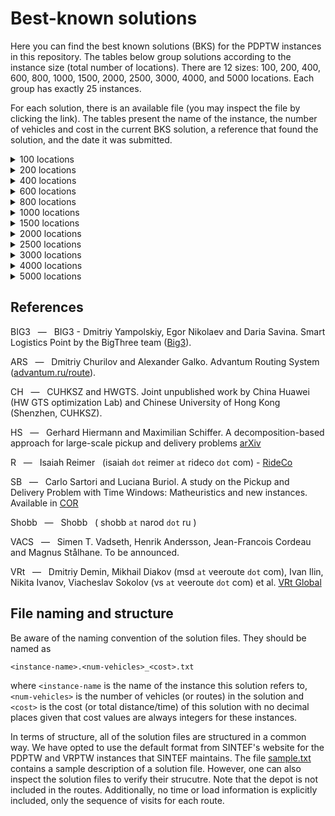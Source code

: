 # Best-known solutions

Here you can find the best known solutions (BKS) for the PDPTW instances in this repository. The tables below group solutions  according to the instance size (total number of locations). There are 12 sizes: 100, 200, 400, 600, 800, 1000, 1500, 2000, 2500, 3000, 4000, and 5000 locations. Each group has exactly 25 instances.

For each solution, there is an available file (you may inspect the file by clicking the link). The tables present the name of the instance, the number of vehicles and cost in the current BKS solution, a reference that found the solution, and the date it was submitted.

<details><summary>100 locations</summary>
<p>

Instance | Vehicles | Cost | Reference | Date
:------: | -------: | ---: | :-------: | ---:
[bar-n100-1](https://github.com/cssartori/pdptw-instances/blob/master/solutions/files/bar-n100-1.6_732.txt) | 6 | 732 | R | 06-apr-23
[bar-n100-2](https://github.com/cssartori/pdptw-instances/blob/master/solutions/files/bar-n100-2.5_554.txt) | 5 | 554 | SB | 11-feb-19
[bar-n100-3](https://github.com/cssartori/pdptw-instances/blob/master/solutions/files/bar-n100-3.6_746.txt) | 6 | 746 | SB | 11-feb-19
[bar-n100-4](https://github.com/cssartori/pdptw-instances/blob/master/solutions/files/bar-n100-4.12_1150.txt) | 12 | 1150 | R | 06-apr-23
[bar-n100-5](https://github.com/cssartori/pdptw-instances/blob/master/solutions/files/bar-n100-5.6_838.txt) | 6 | 838 | SB | 11-feb-19
[bar-n100-6](https://github.com/cssartori/pdptw-instances/blob/master/solutions/files/bar-n100-6.3_788.txt) | 3 | 788 | SB | 11-feb-19
[ber-n100-1](https://github.com/cssartori/pdptw-instances/blob/master/solutions/files/ber-n100-1.13_1854.txt) | 13 | 1854 | R | 06-apr-23
[ber-n100-2](https://github.com/cssartori/pdptw-instances/blob/master/solutions/files/ber-n100-2.6_1484.txt) | 6 | 1484 | R | 06-apr-23
[ber-n100-3](https://github.com/cssartori/pdptw-instances/blob/master/solutions/files/ber-n100-3.3_713.txt) | 3 | 713 | SB | 11-feb-19
[ber-n100-4](https://github.com/cssartori/pdptw-instances/blob/master/solutions/files/ber-n100-4.3_494.txt) | 3 | 494 | SB | 11-feb-19
[ber-n100-5](https://github.com/cssartori/pdptw-instances/blob/master/solutions/files/ber-n100-5.5_944.txt) | 5 | 944 | SB | 11-feb-19
[ber-n100-6](https://github.com/cssartori/pdptw-instances/blob/master/solutions/files/ber-n100-6.14_2116.txt) | 14 | 2116 | R | 06-apr-23
[ber-n100-7](https://github.com/cssartori/pdptw-instances/blob/master/solutions/files/ber-n100-7.7_1935.txt) | 7 | 1935 | SB | 11-feb-19
[nyc-n100-1](https://github.com/cssartori/pdptw-instances/blob/master/solutions/files/nyc-n100-1.6_634.txt) | 6 | 634 | SB | 11-feb-19
[nyc-n100-2](https://github.com/cssartori/pdptw-instances/blob/master/solutions/files/nyc-n100-2.4_563.txt) | 4 | 563 | R | 06-apr-23
[nyc-n100-3](https://github.com/cssartori/pdptw-instances/blob/master/solutions/files/nyc-n100-3.3_492.txt) | 3 | 492 | SB | 11-feb-19
[nyc-n100-4](https://github.com/cssartori/pdptw-instances/blob/master/solutions/files/nyc-n100-4.2_535.txt) | 2 | 535 | SB | 11-feb-19
[nyc-n100-5](https://github.com/cssartori/pdptw-instances/blob/master/solutions/files/nyc-n100-5.2_669.txt) | 2 | 669 | R | 06-apr-23
[poa-n100-1](https://github.com/cssartori/pdptw-instances/blob/master/solutions/files/poa-n100-1.12_1582.txt) | 12 | 1582 | R | 06-apr-23
[poa-n100-2](https://github.com/cssartori/pdptw-instances/blob/master/solutions/files/poa-n100-2.15_1539.txt) | 15 | 1539 | SB | 11-feb-19
[poa-n100-3](https://github.com/cssartori/pdptw-instances/blob/master/solutions/files/poa-n100-3.10_1291.txt) | 10 | 1291 | R | 06-apr-23
[poa-n100-4](https://github.com/cssartori/pdptw-instances/blob/master/solutions/files/poa-n100-4.7_1653.txt) | 7 | 1653 | R | 24-mar-23
[poa-n100-5](https://github.com/cssartori/pdptw-instances/blob/master/solutions/files/poa-n100-5.6_624.txt) | 6 | 624 | SB | 11-feb-19
[poa-n100-6](https://github.com/cssartori/pdptw-instances/blob/master/solutions/files/poa-n100-6.3_562.txt) | 3 | 562 | SB | 11-feb-19
[poa-n100-7](https://github.com/cssartori/pdptw-instances/blob/master/solutions/files/poa-n100-7.5_772.txt) | 5 | 772 | R | 06-mar-23

</p>
</details>

<details><summary>200 locations</summary>
<p>

Instance | Vehicles | Cost | Reference | Date
:------: | -------: | ---: | :-------: | ---:
[bar-n200-1](https://github.com/cssartori/pdptw-instances/blob/master/solutions/files/bar-n200-1.22_1828.txt) | 22 | 1828 | VRt | 25-apr-23
[bar-n200-2](https://github.com/cssartori/pdptw-instances/blob/master/solutions/files/bar-n200-2.23_2072.txt) | 23 | 2072 | SB | 11-feb-19
[bar-n200-3](https://github.com/cssartori/pdptw-instances/blob/master/solutions/files/bar-n200-3.8_1569.txt) | 8 | 1569 | CH | 07-dec-24
[bar-n200-4](https://github.com/cssartori/pdptw-instances/blob/master/solutions/files/bar-n200-4.13_832.txt) | 13 | 832 | CH | 07-dec-24
[bar-n200-5](https://github.com/cssartori/pdptw-instances/blob/master/solutions/files/bar-n200-5.5_842.txt) | 5 | 842 | CH | 07-dec-24
[bar-n200-6](https://github.com/cssartori/pdptw-instances/blob/master/solutions/files/bar-n200-6.9_842.txt) | 9 | 842 | CH | 07-dec-24
[bar-n200-7](https://github.com/cssartori/pdptw-instances/blob/master/solutions/files/bar-n200-7.11_1863.txt) | 11 | 1863 | CH | 07-dec-24
[ber-n200-1](https://github.com/cssartori/pdptw-instances/blob/master/solutions/files/ber-n200-1.27_3197.txt) | 27 | 3197 | CH | 07-dec-24
[ber-n200-2](https://github.com/cssartori/pdptw-instances/blob/master/solutions/files/ber-n200-2.12_3228.txt) | 12 | 3228 | CH | 07-dec-24
[ber-n200-3](https://github.com/cssartori/pdptw-instances/blob/master/solutions/files/ber-n200-3.9_899.txt) | 9 | 899 | SB | 11-feb-19
[ber-n200-4](https://github.com/cssartori/pdptw-instances/blob/master/solutions/files/ber-n200-4.5_1081.txt) | 5 | 1081 | R | 06-apr-23
[ber-n200-5](https://github.com/cssartori/pdptw-instances/blob/master/solutions/files/ber-n200-5.27_3944.txt) | 27 | 3944 | SB | 11-feb-19
[ber-n200-6](https://github.com/cssartori/pdptw-instances/blob/master/solutions/files/ber-n200-6.9_3016.txt) | 9 | 3016 | SB | 11-feb-19
[nyc-n200-1](https://github.com/cssartori/pdptw-instances/blob/master/solutions/files/nyc-n200-1.7_935.txt) | 7 | 935 | R | 06-apr-23
[nyc-n200-2](https://github.com/cssartori/pdptw-instances/blob/master/solutions/files/nyc-n200-2.8_1101.txt) | 8 | 1101 | ARS | 05-apr-25
[nyc-n200-3](https://github.com/cssartori/pdptw-instances/blob/master/solutions/files/nyc-n200-3.7_1017.txt) | 7 | 1017 | VRt | 25-apr-23
[nyc-n200-4](https://github.com/cssartori/pdptw-instances/blob/master/solutions/files/nyc-n200-4.4_1026.txt) | 4 | 1026 | ARS | 05-apr-25
[nyc-n200-5](https://github.com/cssartori/pdptw-instances/blob/master/solutions/files/nyc-n200-5.5_1183.txt) | 5 | 1183 | ARS | 05-apr-25
[poa-n200-1](https://github.com/cssartori/pdptw-instances/blob/master/solutions/files/poa-n200-1.25_2433.txt) | 25 | 2433 | SB | 11-feb-19
[poa-n200-2](https://github.com/cssartori/pdptw-instances/blob/master/solutions/files/poa-n200-2.12_2427.txt) | 12 | 2427 | ARS | 05-apr-25
[poa-n200-3](https://github.com/cssartori/pdptw-instances/blob/master/solutions/files/poa-n200-3.22_1850.txt) | 22 | 1850 | SB | 11-feb-19
[poa-n200-4](https://github.com/cssartori/pdptw-instances/blob/master/solutions/files/poa-n200-4.10_1163.txt) | 10 | 1163 | SB | 11-feb-19
[poa-n200-5](https://github.com/cssartori/pdptw-instances/blob/master/solutions/files/poa-n200-5.15_2321.txt) | 15 | 2321 | SB | 11-feb-19
[poa-n200-6](https://github.com/cssartori/pdptw-instances/blob/master/solutions/files/poa-n200-6.27_3133.txt) | 27 | 3133 | ARS | 05-apr-25
[poa-n200-7](https://github.com/cssartori/pdptw-instances/blob/master/solutions/files/poa-n200-7.10_2550.txt) | 10 | 2550 | HS | 30-apr-24

</p>
</details>

<details><summary>400 locations</summary>
<p>

Instance | Vehicles | Cost | Reference | Date
:------: | -------: | ---: | :-------: | ---:
[bar-n400-1](https://github.com/cssartori/pdptw-instances/blob/master/solutions/files/bar-n400-1.32_3060.txt) | 32 | 3060 | ARS | 05-apr-25
[bar-n400-2](https://github.com/cssartori/pdptw-instances/blob/master/solutions/files/bar-n400-2.30_2722.txt) | 30 | 2722 | ARS | 05-apr-25
[bar-n400-3](https://github.com/cssartori/pdptw-instances/blob/master/solutions/files/bar-n400-3.11_2499.txt) | 11 | 2499 | CH | 07-dec-24
[bar-n400-4](https://github.com/cssartori/pdptw-instances/blob/master/solutions/files/bar-n400-4.17_1768.txt) | 17 | 1768 | CH | 07-dec-24
[bar-n400-5](https://github.com/cssartori/pdptw-instances/blob/master/solutions/files/bar-n400-5.41_3349.txt) | 41 | 3349 | CH | 07-dec-24
[bar-n400-6](https://github.com/cssartori/pdptw-instances/blob/master/solutions/files/bar-n400-6.21_2886.txt) | 21 | 2886 | CH | 07-dec-24
[bar-n400-7](https://github.com/cssartori/pdptw-instances/blob/master/solutions/files/bar-n400-7.11_2987.txt) | 11 | 2987 | CH | 07-dec-24
[ber-n400-1](https://github.com/cssartori/pdptw-instances/blob/master/solutions/files/ber-n400-1.34_5567.txt) | 34 | 5567 | ARS | 05-apr-25
[ber-n400-2](https://github.com/cssartori/pdptw-instances/blob/master/solutions/files/ber-n400-2.33_5494.txt) | 33 | 5494 | CH | 07-dec-24
[ber-n400-3](https://github.com/cssartori/pdptw-instances/blob/master/solutions/files/ber-n400-3.42_3491.txt) | 42 | 3491 | CH | 07-dec-24
[ber-n400-4](https://github.com/cssartori/pdptw-instances/blob/master/solutions/files/ber-n400-4.19_2187.txt) | 19 | 2187 | ARS | 05-apr-25
[ber-n400-5](https://github.com/cssartori/pdptw-instances/blob/master/solutions/files/ber-n400-5.26_5874.txt) | 26 | 5874 | ARS | 05-apr-25
[ber-n400-6](https://github.com/cssartori/pdptw-instances/blob/master/solutions/files/ber-n400-6.19_6274.txt) | 19 | 6274 | ARS | 05-apr-25
[ber-n400-7](https://github.com/cssartori/pdptw-instances/blob/master/solutions/files/ber-n400-7.20_6501.txt) | 20 | 6501 | VRt | 03-jul-23
[nyc-n400-1](https://github.com/cssartori/pdptw-instances/blob/master/solutions/files/nyc-n400-1.13_1895.txt) | 13 | 1895 | ARS | 05-apr-25
[nyc-n400-2](https://github.com/cssartori/pdptw-instances/blob/master/solutions/files/nyc-n400-2.14_1958.txt) | 14 | 1958 | ARS | 05-apr-25
[nyc-n400-3](https://github.com/cssartori/pdptw-instances/blob/master/solutions/files/nyc-n400-3.7_1821.txt) | 7 | 1821 | ARS | 05-apr-25
[nyc-n400-4](https://github.com/cssartori/pdptw-instances/blob/master/solutions/files/nyc-n400-4.7_1952.txt) | 7 | 1952 | ARS | 05-apr-25
[nyc-n400-5](https://github.com/cssartori/pdptw-instances/blob/master/solutions/files/nyc-n400-5.7_1883.txt) | 7 | 1883 | CH | 07-dec-24
[poa-n400-1](https://github.com/cssartori/pdptw-instances/blob/master/solutions/files/poa-n400-1.24_4543.txt) | 24 | 4543 | ARS | 05-apr-25
[poa-n400-2](https://github.com/cssartori/pdptw-instances/blob/master/solutions/files/poa-n400-2.41_3073.txt) | 41 | 3073 | CH | 07-dec-24
[poa-n400-3](https://github.com/cssartori/pdptw-instances/blob/master/solutions/files/poa-n400-3.40_2843.txt) | 40 | 2843 | ARS | 05-apr-25
[poa-n400-4](https://github.com/cssartori/pdptw-instances/blob/master/solutions/files/poa-n400-4.19_2135.txt) | 19 | 2135 | ARS | 05-apr-25
[poa-n400-5](https://github.com/cssartori/pdptw-instances/blob/master/solutions/files/poa-n400-5.14_2277.txt) | 14 | 2277 | ARS | 05-apr-25
[poa-n400-6](https://github.com/cssartori/pdptw-instances/blob/master/solutions/files/poa-n400-6.41_5528.txt) | 41 | 5528 | ARS | 05-apr-25

</p>
</details>

<details><summary>600 locations</summary>
<p>

Instance | Vehicles | Cost | Reference | Date
:------: | -------: | ---: | :-------: | ---:
[bar-n600-1](https://github.com/cssartori/pdptw-instances/blob/master/solutions/files/bar-n600-1.43_3679.txt) | 43 | 3679 | ARS | 05-apr-25
[bar-n600-2](https://github.com/cssartori/pdptw-instances/blob/master/solutions/files/bar-n600-2.22_3940.txt) | 22 | 3940 | ARS | 05-apr-25
[bar-n600-3](https://github.com/cssartori/pdptw-instances/blob/master/solutions/files/bar-n600-3.22_3850.txt) | 22 | 3850 | ARS | 05-apr-25
[bar-n600-4](https://github.com/cssartori/pdptw-instances/blob/master/solutions/files/bar-n600-4.53_2776.txt) | 53 | 2776 | CH | 07-dec-24
[bar-n600-5](https://github.com/cssartori/pdptw-instances/blob/master/solutions/files/bar-n600-5.13_2568.txt) | 13 | 2568 | CH | 07-dec-24
[bar-n600-6](https://github.com/cssartori/pdptw-instances/blob/master/solutions/files/bar-n600-6.32_4874.txt) | 32 | 4874 | CH | 07-dec-24
[bar-n600-7](https://github.com/cssartori/pdptw-instances/blob/master/solutions/files/bar-n600-7.31_4825.txt) | 31 | 4825 | ARS | 05-apr-25
[ber-n600-1](https://github.com/cssartori/pdptw-instances/blob/master/solutions/files/ber-n600-1.47_7486.txt) | 47 | 7486 | CH | 07-dec-24
[ber-n600-2](https://github.com/cssartori/pdptw-instances/blob/master/solutions/files/ber-n600-2.31_3813.txt) | 31 | 3813 | ARS | 05-apr-25
[ber-n600-3](https://github.com/cssartori/pdptw-instances/blob/master/solutions/files/ber-n600-3.29_3893.txt) | 29 | 3893 | CH | 07-dec-24
[ber-n600-4](https://github.com/cssartori/pdptw-instances/blob/master/solutions/files/ber-n600-4.75_11114.txt) | 75 | 11114 | ARS | 05-apr-25
[ber-n600-5](https://github.com/cssartori/pdptw-instances/blob/master/solutions/files/ber-n600-5.32_8499.txt) | 32 | 8499 | ARS | 05-apr-25
[ber-n600-6](https://github.com/cssartori/pdptw-instances/blob/master/solutions/files/ber-n600-6.36_10486.txt) | 36 | 10486 | ARS | 05-apr-25
[nyc-n600-1](https://github.com/cssartori/pdptw-instances/blob/master/solutions/files/nyc-n600-1.20_2940.txt) | 20 | 2940 | CH | 07-dec-24
[nyc-n600-2](https://github.com/cssartori/pdptw-instances/blob/master/solutions/files/nyc-n600-2.19_2691.txt) | 19 | 2691 | ARS | 05-apr-25
[nyc-n600-3](https://github.com/cssartori/pdptw-instances/blob/master/solutions/files/nyc-n600-3.18_2846.txt) | 18 | 2846 | ARS | 05-apr-25
[nyc-n600-4](https://github.com/cssartori/pdptw-instances/blob/master/solutions/files/nyc-n600-4.9_2404.txt) | 9 | 2404 | CH | 07-dec-24
[nyc-n600-5](https://github.com/cssartori/pdptw-instances/blob/master/solutions/files/nyc-n600-5.10_2852.txt) | 10 | 2852 | CH | 07-dec-24
[poa-n600-1](https://github.com/cssartori/pdptw-instances/blob/master/solutions/files/poa-n600-1.54_6208.txt) | 54 | 6208 | CH | 07-dec-24
[poa-n600-2](https://github.com/cssartori/pdptw-instances/blob/master/solutions/files/poa-n600-2.25_5344.txt) | 25 | 5344 | ARS | 05-apr-25
[poa-n600-3](https://github.com/cssartori/pdptw-instances/blob/master/solutions/files/poa-n600-3.23_2171.txt) | 23 | 2171 | CH | 07-dec-24
[poa-n600-4](https://github.com/cssartori/pdptw-instances/blob/master/solutions/files/poa-n600-4.27_3127.txt) | 27 | 3127 | ARS | 05-apr-25
[poa-n600-5](https://github.com/cssartori/pdptw-instances/blob/master/solutions/files/poa-n600-5.19_2546.txt) | 19 | 2546 | ARS | 05-apr-25
[poa-n600-6](https://github.com/cssartori/pdptw-instances/blob/master/solutions/files/poa-n600-6.76_7871.txt) | 76 | 7871 | ARS | 05-apr-25
[poa-n600-7](https://github.com/cssartori/pdptw-instances/blob/master/solutions/files/poa-n600-7.60_7622.txt) | 60 | 7622 | ARS | 05-apr-25

</p>
</details>

<details><summary>800 locations</summary>
<p>

Instance | Vehicles | Cost | Reference | Date
:------: | -------: | ---: | :-------: | ---:
[bar-n800-1](https://github.com/cssartori/pdptw-instances/blob/master/solutions/files/bar-n800-1.78_5597.txt) | 78 | 5597 | CH | 07-dec-24
[bar-n800-2](https://github.com/cssartori/pdptw-instances/blob/master/solutions/files/bar-n800-2.29_5039.txt) | 29 | 5039 | CH | 07-dec-24
[bar-n800-3](https://github.com/cssartori/pdptw-instances/blob/master/solutions/files/bar-n800-3.22_5872.txt) | 22 | 5872 | CH | 07-dec-24
[bar-n800-4](https://github.com/cssartori/pdptw-instances/blob/master/solutions/files/bar-n800-4.24_2736.txt) | 24 | 2736 | CH | 07-dec-24
[bar-n800-5](https://github.com/cssartori/pdptw-instances/blob/master/solutions/files/bar-n800-5.80_6118.txt) | 80 | 6118 | VACS | 11-jul-23
[bar-n800-6](https://github.com/cssartori/pdptw-instances/blob/master/solutions/files/bar-n800-6.81_6470.txt) | 81 | 6470 | VRt | 03-jul-23
[bar-n800-7](https://github.com/cssartori/pdptw-instances/blob/master/solutions/files/bar-n800-7.30_5554.txt) | 30 | 5554 | VACS | 11-jul-23
[ber-n800-1](https://github.com/cssartori/pdptw-instances/blob/master/solutions/files/ber-n800-1.59_5360.txt) | 59 | 5360 | SB | 11-feb-19
[ber-n800-2](https://github.com/cssartori/pdptw-instances/blob/master/solutions/files/ber-n800-2.62_6283.txt) | 62 | 6283 | CH | 07-dec-24
[ber-n800-3](https://github.com/cssartori/pdptw-instances/blob/master/solutions/files/ber-n800-3.17_3639.txt) | 17 | 3639 | CH | 07-dec-24
[ber-n800-4](https://github.com/cssartori/pdptw-instances/blob/master/solutions/files/ber-n800-4.105_16205.txt) | 105 | 16205 | HS | 30-apr-24
[ber-n800-5](https://github.com/cssartori/pdptw-instances/blob/master/solutions/files/ber-n800-5.33_11037.txt) | 33 | 11037 | VACS | 11-jul-23
[ber-n800-6](https://github.com/cssartori/pdptw-instances/blob/master/solutions/files/ber-n800-6.47_13794.txt) | 47 | 13794 | VACS | 11-jul-23
[nyc-n800-1](https://github.com/cssartori/pdptw-instances/blob/master/solutions/files/nyc-n800-1.22_3106.txt) | 22 | 3106 | VACS | 11-jul-23
[nyc-n800-2](https://github.com/cssartori/pdptw-instances/blob/master/solutions/files/nyc-n800-2.26_3850.txt) | 26 | 3850 | HS | 30-apr-24
[nyc-n800-3](https://github.com/cssartori/pdptw-instances/blob/master/solutions/files/nyc-n800-3.26_3871.txt) | 26 | 3871 | SB | 11-feb-19
[nyc-n800-4](https://github.com/cssartori/pdptw-instances/blob/master/solutions/files/nyc-n800-4.11_3197.txt) | 11 | 3197 | VACS | 11-jul-23
[nyc-n800-5](https://github.com/cssartori/pdptw-instances/blob/master/solutions/files/nyc-n800-5.14_3641.txt) | 14 | 3641 | CH | 07-dec-24
[poa-n800-1](https://github.com/cssartori/pdptw-instances/blob/master/solutions/files/poa-n800-1.58_9213.txt) | 58 | 9213 | CH | 07-dec-24
[poa-n800-2](https://github.com/cssartori/pdptw-instances/blob/master/solutions/files/poa-n800-2.71_8033.txt) | 71 | 8033 | CH | 07-dec-24
[poa-n800-3](https://github.com/cssartori/pdptw-instances/blob/master/solutions/files/poa-n800-3.48_9838.txt) | 48 | 9838 | CH | 07-dec-24
[poa-n800-4](https://github.com/cssartori/pdptw-instances/blob/master/solutions/files/poa-n800-4.44_8120.txt) | 44 | 8120 | CH | 07-dec-24
[poa-n800-5](https://github.com/cssartori/pdptw-instances/blob/master/solutions/files/poa-n800-5.71_4203.txt) | 71 | 4203 | CH | 07-dec-24
[poa-n800-6](https://github.com/cssartori/pdptw-instances/blob/master/solutions/files/poa-n800-6.36_4096.txt) | 36 | 4096 | CH | 07-dec-24
[poa-n800-7](https://github.com/cssartori/pdptw-instances/blob/master/solutions/files/poa-n800-7.36_7919.txt) | 36 | 7919 | CH | 07-dec-24

</p>
</details>

<details><summary>1000 locations</summary>
<p>

Instance | Vehicles | Cost | Reference | Date
:------: | -------: | ---: | :-------: | ---:
[bar-n1000-1](https://github.com/cssartori/pdptw-instances/blob/master/solutions/files/bar-n1000-1.51_7804.txt) | 51 | 7804 | ARS | 05-apr-25
[bar-n1000-2](https://github.com/cssartori/pdptw-instances/blob/master/solutions/files/bar-n1000-2.37_3387.txt) | 37 | 3387 | ARS | 05-apr-25
[bar-n1000-3](https://github.com/cssartori/pdptw-instances/blob/master/solutions/files/bar-n1000-3.88_4761.txt) | 88 | 4761 | ARS | 05-apr-25
[bar-n1000-4](https://github.com/cssartori/pdptw-instances/blob/master/solutions/files/bar-n1000-4.19_3441.txt) | 19 | 3441 | ARS | 05-apr-25
[bar-n1000-5](https://github.com/cssartori/pdptw-instances/blob/master/solutions/files/bar-n1000-5.25_6200.txt) | 25 | 6200 | ARS | 05-apr-25
[bar-n1000-6](https://github.com/cssartori/pdptw-instances/blob/master/solutions/files/bar-n1000-6.26_7014.txt) | 26 | 7014 | ARS | 05-apr-25
[ber-n1000-1](https://github.com/cssartori/pdptw-instances/blob/master/solutions/files/ber-n1000-1.86_14787.txt) | 86 | 14787 | ARS | 05-apr-25
[ber-n1000-2](https://github.com/cssartori/pdptw-instances/blob/master/solutions/files/ber-n1000-2.115_16305.txt) | 115 | 16305 | ARS | 05-apr-25
[ber-n1000-3](https://github.com/cssartori/pdptw-instances/blob/master/solutions/files/ber-n1000-3.50_13305.txt) | 50 | 13305 | ARS | 05-apr-25
[ber-n1000-4](https://github.com/cssartori/pdptw-instances/blob/master/solutions/files/ber-n1000-4.53_14649.txt) | 53 | 14649 | ARS | 05-apr-25
[ber-n1000-5](https://github.com/cssartori/pdptw-instances/blob/master/solutions/files/ber-n1000-5.110_15233.txt) | 110 | 15233 | ARS | 05-apr-25
[ber-n1000-6](https://github.com/cssartori/pdptw-instances/blob/master/solutions/files/ber-n1000-6.148_18931.txt) | 148 | 18931 | ARS | 05-apr-25
[ber-n1000-7](https://github.com/cssartori/pdptw-instances/blob/master/solutions/files/ber-n1000-7.71_17176.txt) | 71 | 17176 | ARS | 05-apr-25
[nyc-n1000-1](https://github.com/cssartori/pdptw-instances/blob/master/solutions/files/nyc-n1000-1.27_3979.txt) | 27 | 3979 | ARS | 05-apr-25
[nyc-n1000-2](https://github.com/cssartori/pdptw-instances/blob/master/solutions/files/nyc-n1000-2.31_4866.txt) | 31 | 4866 | ARS | 05-apr-25
[nyc-n1000-3](https://github.com/cssartori/pdptw-instances/blob/master/solutions/files/nyc-n1000-3.32_4674.txt) | 32 | 4674 | ARS | 05-apr-25
[nyc-n1000-4](https://github.com/cssartori/pdptw-instances/blob/master/solutions/files/nyc-n1000-4.17_4944.txt) | 17 | 4944 | ARS | 05-apr-25
[nyc-n1000-5](https://github.com/cssartori/pdptw-instances/blob/master/solutions/files/nyc-n1000-5.15_4330.txt) | 15 | 4330 | ARS | 05-apr-25
[poa-n1000-1](https://github.com/cssartori/pdptw-instances/blob/master/solutions/files/poa-n1000-1.29_8290.txt) | 29 | 8290 | ARS | 05-apr-25
[poa-n1000-2](https://github.com/cssartori/pdptw-instances/blob/master/solutions/files/poa-n1000-2.45_10682.txt) | 45 | 10682 | ARS | 05-apr-25
[poa-n1000-3](https://github.com/cssartori/pdptw-instances/blob/master/solutions/files/poa-n1000-3.68_5525.txt) | 68 | 5525 | ARS | 05-apr-25
[poa-n1000-4](https://github.com/cssartori/pdptw-instances/blob/master/solutions/files/poa-n1000-4.21_4625.txt) | 21 | 4625 | CH | 07-dec-24
[poa-n1000-5](https://github.com/cssartori/pdptw-instances/blob/master/solutions/files/poa-n1000-5.46_5796.txt) | 46 | 5796 | ARS | 05-apr-25
[poa-n1000-6](https://github.com/cssartori/pdptw-instances/blob/master/solutions/files/poa-n1000-6.93_11218.txt) | 93 | 11218 | ARS | 05-apr-25
[poa-n1000-7](https://github.com/cssartori/pdptw-instances/blob/master/solutions/files/poa-n1000-7.72_11496.txt) | 72 | 11496 | ARS | 05-apr-25

</p>
</details>

<details><summary>1500 locations</summary>
<p>

Instance | Vehicles | Cost | Reference | Date
:------: | -------: | ---: | :-------: | ---:
[bar-n1500-1](https://github.com/cssartori/pdptw-instances/blob/master/solutions/files/bar-n1500-1.73_9501.txt) | 73 | 9501 | HS | 30-apr-24
[bar-n1500-2](https://github.com/cssartori/pdptw-instances/blob/master/solutions/files/bar-n1500-2.59_12002.txt) | 59 | 12002 | VACS | 11-jul-23
[bar-n1500-3](https://github.com/cssartori/pdptw-instances/blob/master/solutions/files/bar-n1500-3.92_5946.txt) | 92 | 5946 | VACS | 11-jul-23
[bar-n1500-4](https://github.com/cssartori/pdptw-instances/blob/master/solutions/files/bar-n1500-4.60_5217.txt) | 60 | 5217 | VACS | 11-jul-23
[bar-n1500-5](https://github.com/cssartori/pdptw-instances/blob/master/solutions/files/bar-n1500-5.74_9578.txt) | 74 | 9578 | VACS | 11-jul-23
[bar-n1500-6](https://github.com/cssartori/pdptw-instances/blob/master/solutions/files/bar-n1500-6.156_13859.txt) | 156 | 13859 | HS | 30-apr-24
[bar-n1500-7](https://github.com/cssartori/pdptw-instances/blob/master/solutions/files/bar-n1500-7.38_10234.txt) | 38 | 10234 | HS | 30-apr-24
[ber-n1500-1](https://github.com/cssartori/pdptw-instances/blob/master/solutions/files/ber-n1500-1.166_23900.txt) | 166 | 23900 | HS | 30-apr-24
[ber-n1500-2](https://github.com/cssartori/pdptw-instances/blob/master/solutions/files/ber-n1500-2.68_8490.txt) | 68 | 8490 | VACS | 11-jul-23
[ber-n1500-3](https://github.com/cssartori/pdptw-instances/blob/master/solutions/files/ber-n1500-3.69_9053.txt) | 69 | 9053 | VACS | 11-jul-23
[ber-n1500-4](https://github.com/cssartori/pdptw-instances/blob/master/solutions/files/ber-n1500-4.35_8704.txt) | 35 | 8704 | HS | 30-apr-24
[ber-n1500-5](https://github.com/cssartori/pdptw-instances/blob/master/solutions/files/ber-n1500-5.171_24642.txt) | 171 | 24642 | HS | 30-apr-24
[ber-n1500-6](https://github.com/cssartori/pdptw-instances/blob/master/solutions/files/ber-n1500-6.95_21826.txt) | 95 | 21826 | HS | 30-apr-24
[ber-n1500-7](https://github.com/cssartori/pdptw-instances/blob/master/solutions/files/ber-n1500-7.95_22243.txt) | 95 | 22243 | HS | 30-apr-24
[nyc-n1500-1](https://github.com/cssartori/pdptw-instances/blob/master/solutions/files/nyc-n1500-1.44_6710.txt) | 44 | 6710 | Shobb | 24-feb-25
[nyc-n1500-2](https://github.com/cssartori/pdptw-instances/blob/master/solutions/files/nyc-n1500-2.46_6832.txt) | 46 | 6832 | Shobb | 24-feb-25
[nyc-n1500-3](https://github.com/cssartori/pdptw-instances/blob/master/solutions/files/nyc-n1500-3.42_6324.txt) | 42 | 6324 | Shobb | 24-feb-25
[nyc-n1500-4](https://github.com/cssartori/pdptw-instances/blob/master/solutions/files/nyc-n1500-4.25_7519.txt) | 25 | 7519 | Shobb | 24-feb-25
[nyc-n1500-5](https://github.com/cssartori/pdptw-instances/blob/master/solutions/files/nyc-n1500-5.21_5946.txt) | 21 | 5946 | VACS | 11-jul-23
[poa-n1500-1](https://github.com/cssartori/pdptw-instances/blob/master/solutions/files/poa-n1500-1.141_17038.txt) | 141 | 17038 | VACS | 11-jul-23
[poa-n1500-2](https://github.com/cssartori/pdptw-instances/blob/master/solutions/files/poa-n1500-2.195_22755.txt) | 195 | 22755 | HS | 30-apr-24
[poa-n1500-3](https://github.com/cssartori/pdptw-instances/blob/master/solutions/files/poa-n1500-3.65_15602.txt) | 65 | 15602 | HS | 30-apr-24
[poa-n1500-4](https://github.com/cssartori/pdptw-instances/blob/master/solutions/files/poa-n1500-4.62_6521.txt) | 62 | 6521 | VACS | 11-jul-23
[poa-n1500-5](https://github.com/cssartori/pdptw-instances/blob/master/solutions/files/poa-n1500-5.31_6474.txt) | 31 | 6474 | HS | 30-apr-24
[poa-n1500-6](https://github.com/cssartori/pdptw-instances/blob/master/solutions/files/poa-n1500-6.139_16549.txt) | 139 | 16549 | VACS | 11-jul-23

</p>
</details>

<details><summary>2000 locations</summary>
<p>

Instance | Vehicles | Cost | Reference | Date
:------: | -------: | ---: | :-------: | ---:
[bar-n2000-1](https://github.com/cssartori/pdptw-instances/blob/master/solutions/files/bar-n2000-1.94_11697.txt) | 94 | 11697 | ARS | 05-apr-25
[bar-n2000-2](https://github.com/cssartori/pdptw-instances/blob/master/solutions/files/bar-n2000-2.96_11640.txt) | 96 | 11640 | ARS | 05-apr-25
[bar-n2000-3](https://github.com/cssartori/pdptw-instances/blob/master/solutions/files/bar-n2000-3.144_13111.txt) | 144 | 13111 | ARS | 05-apr-25
[bar-n2000-4](https://github.com/cssartori/pdptw-instances/blob/master/solutions/files/bar-n2000-4.71_11813.txt) | 71 | 11813 | ARS | 05-apr-25
[bar-n2000-5](https://github.com/cssartori/pdptw-instances/blob/master/solutions/files/bar-n2000-5.74_13387.txt) | 74 | 13387 | ARS | 05-apr-25
[bar-n2000-6](https://github.com/cssartori/pdptw-instances/blob/master/solutions/files/bar-n2000-6.175_9407.txt) | 175 | 9407 | ARS | 05-apr-25
[bar-n2000-7](https://github.com/cssartori/pdptw-instances/blob/master/solutions/files/bar-n2000-7.66_9388.txt) | 66 | 9388 | ARS | 05-apr-25
[ber-n2000-1](https://github.com/cssartori/pdptw-instances/blob/master/solutions/files/ber-n2000-1.72_13026.txt) | 72 | 13026 | ARS | 05-apr-25
[ber-n2000-2](https://github.com/cssartori/pdptw-instances/blob/master/solutions/files/ber-n2000-2.274_31943.txt) | 274 | 31943 | Shobb | 24-feb-25
[ber-n2000-3](https://github.com/cssartori/pdptw-instances/blob/master/solutions/files/ber-n2000-3.157_26679.txt) | 157 | 26679 | ARS | 05-apr-25
[ber-n2000-4](https://github.com/cssartori/pdptw-instances/blob/master/solutions/files/ber-n2000-4.239_35667.txt) | 239 | 35667 | ARS | 05-apr-25
[ber-n2000-5](https://github.com/cssartori/pdptw-instances/blob/master/solutions/files/ber-n2000-5.134_32610.txt) | 134 | 32610 | ARS | 05-apr-25
[ber-n2000-6](https://github.com/cssartori/pdptw-instances/blob/master/solutions/files/ber-n2000-6.110_30453.txt) | 110 | 30453 | ARS | 05-apr-25
[ber-n2000-7](https://github.com/cssartori/pdptw-instances/blob/master/solutions/files/ber-n2000-7.131_30433.txt) | 131 | 30433 | ARS | 05-apr-25
[nyc-n2000-1](https://github.com/cssartori/pdptw-instances/blob/master/solutions/files/nyc-n2000-1.53_7903.txt) | 53 | 7903 | ARS | 05-apr-25
[nyc-n2000-2](https://github.com/cssartori/pdptw-instances/blob/master/solutions/files/nyc-n2000-2.52_7656.txt) | 52 | 7656 | ARS | 05-apr-25
[nyc-n2000-3](https://github.com/cssartori/pdptw-instances/blob/master/solutions/files/nyc-n2000-3.30_9088.txt) | 30 | 9088 | ARS | 05-apr-25
[nyc-n2000-4](https://github.com/cssartori/pdptw-instances/blob/master/solutions/files/nyc-n2000-4.26_7557.txt) | 26 | 7557 | ARS | 05-apr-25
[nyc-n2000-5](https://github.com/cssartori/pdptw-instances/blob/master/solutions/files/nyc-n2000-5.32_9433.txt) | 32 | 9433 | ARS | 05-apr-25
[poa-n2000-1](https://github.com/cssartori/pdptw-instances/blob/master/solutions/files/poa-n2000-1.229_22271.txt) | 229 | 22271 | ARS | 05-apr-25
[poa-n2000-2](https://github.com/cssartori/pdptw-instances/blob/master/solutions/files/poa-n2000-2.157_16405.txt) | 157 | 16405 | ARS | 05-apr-25
[poa-n2000-3](https://github.com/cssartori/pdptw-instances/blob/master/solutions/files/poa-n2000-3.128_9346.txt) | 128 | 9346 | ARS | 05-apr-25
[poa-n2000-4](https://github.com/cssartori/pdptw-instances/blob/master/solutions/files/poa-n2000-4.142_12483.txt) | 142 | 12483 | ARS | 05-apr-25
[poa-n2000-5](https://github.com/cssartori/pdptw-instances/blob/master/solutions/files/poa-n2000-5.94_13038.txt) | 94 | 13038 | ARS | 05-apr-25
[poa-n2000-6](https://github.com/cssartori/pdptw-instances/blob/master/solutions/files/poa-n2000-6.63_19047.txt) | 63 | 19047 | ARS | 05-apr-25

</p>
</details>

<details><summary>2500 locations</summary>
<p>

Instance | Vehicles | Cost | Reference | Date
:------: | -------: | ---: | :-------: | ---:
[bar-n2500-1](https://github.com/cssartori/pdptw-instances/blob/master/solutions/files/bar-n2500-1.78_10435.txt) | 78 | 10435 | HS | 30-apr-24
[bar-n2500-2](https://github.com/cssartori/pdptw-instances/blob/master/solutions/files/bar-n2500-2.118_14719.txt) | 118 | 14719 | VACS | 11-jul-23
[bar-n2500-3](https://github.com/cssartori/pdptw-instances/blob/master/solutions/files/bar-n2500-3.61_15873.txt) | 61 | 15873 | VACS | 11-jul-23
[bar-n2500-4](https://github.com/cssartori/pdptw-instances/blob/master/solutions/files/bar-n2500-4.62_16607.txt) | 62 | 16607 | HS | 30-apr-24
[bar-n2500-5](https://github.com/cssartori/pdptw-instances/blob/master/solutions/files/bar-n2500-5.124_18906.txt) | 124 | 18906 | VACS | 11-jul-23
[bar-n2500-6](https://github.com/cssartori/pdptw-instances/blob/master/solutions/files/bar-n2500-6.96_19572.txt) | 96 | 19572 | HS | 30-apr-24
[ber-n2500-1](https://github.com/cssartori/pdptw-instances/blob/master/solutions/files/ber-n2500-1.192_32430.txt) | 192 | 32430 | HS | 30-apr-24
[ber-n2500-2](https://github.com/cssartori/pdptw-instances/blob/master/solutions/files/ber-n2500-2.133_37471.txt) | 133 | 37471 | HS | 30-apr-24
[ber-n2500-3](https://github.com/cssartori/pdptw-instances/blob/master/solutions/files/ber-n2500-3.243_18541.txt) | 243 | 18541 | VACS | 11-jul-23
[ber-n2500-4](https://github.com/cssartori/pdptw-instances/blob/master/solutions/files/ber-n2500-4.178_16234.txt) | 178 | 16234 | VACS | 11-jul-23
[ber-n2500-5](https://github.com/cssartori/pdptw-instances/blob/master/solutions/files/ber-n2500-5.258_21282.txt) | 258 | 21282 | VACS | 11-jul-23
[ber-n2500-6](https://github.com/cssartori/pdptw-instances/blob/master/solutions/files/ber-n2500-6.284_42162.txt) | 284 | 42162 | HS | 30-apr-24
[ber-n2500-7](https://github.com/cssartori/pdptw-instances/blob/master/solutions/files/ber-n2500-7.167_40003.txt) | 167 | 40003 | HS | 30-apr-24
[nyc-n2500-1](https://github.com/cssartori/pdptw-instances/blob/master/solutions/files/nyc-n2500-1.67_10342.txt) | 67 | 10342 | Shobb | 24-feb-25
[nyc-n2500-2](https://github.com/cssartori/pdptw-instances/blob/master/solutions/files/nyc-n2500-2.67_10395.txt) | 67 | 10395 | HS | 30-apr-24
[nyc-n2500-3](https://github.com/cssartori/pdptw-instances/blob/master/solutions/files/nyc-n2500-3.31_9379.txt) | 31 | 9379 | HS | 30-apr-24
[nyc-n2500-4](https://github.com/cssartori/pdptw-instances/blob/master/solutions/files/nyc-n2500-4.41_12833.txt) | 41 | 12833 | HS | 30-apr-24
[nyc-n2500-5](https://github.com/cssartori/pdptw-instances/blob/master/solutions/files/nyc-n2500-5.42_12136.txt) | 42 | 12136 | HS | 30-apr-24
[poa-n2500-1](https://github.com/cssartori/pdptw-instances/blob/master/solutions/files/poa-n2500-1.293_29249.txt) | 293 | 29249 | VACS | 11-jul-23
[poa-n2500-2](https://github.com/cssartori/pdptw-instances/blob/master/solutions/files/poa-n2500-2.152_23405.txt) | 152 | 23405 | HS | 30-apr-24
[poa-n2500-3](https://github.com/cssartori/pdptw-instances/blob/master/solutions/files/poa-n2500-3.77_23597.txt) | 77 | 23597 | HS | 30-apr-24
[poa-n2500-4](https://github.com/cssartori/pdptw-instances/blob/master/solutions/files/poa-n2500-4.78_24122.txt) | 78 | 24122 | HS | 30-apr-24
[poa-n2500-5](https://github.com/cssartori/pdptw-instances/blob/master/solutions/files/poa-n2500-5.69_19989.txt) | 69 | 19989 | HS | 30-apr-24
[poa-n2500-6](https://github.com/cssartori/pdptw-instances/blob/master/solutions/files/poa-n2500-6.104_11380.txt) | 104 | 11380 | VACS | 11-jul-23
[poa-n2500-7](https://github.com/cssartori/pdptw-instances/blob/master/solutions/files/poa-n2500-7.80_11615.txt) | 80 | 11615 | HS | 30-apr-24

</p>
</details>

<details><summary>3000 locations</summary>
<p>

Instance | Vehicles | Cost | Reference | Date
:------: | -------: | ---: | :-------: | ---:
[bar-n3000-1](https://github.com/cssartori/pdptw-instances/blob/master/solutions/files/bar-n3000-1.153_22359.txt) | 153 | 22359 | ARS | 05-apr-25
[bar-n3000-2](https://github.com/cssartori/pdptw-instances/blob/master/solutions/files/bar-n3000-2.145_21294.txt) | 145 | 21294 | ARS | 05-apr-25
[bar-n3000-3](https://github.com/cssartori/pdptw-instances/blob/master/solutions/files/bar-n3000-3.55_10352.txt) | 55 | 10352 | ARS | 05-apr-25
[bar-n3000-4](https://github.com/cssartori/pdptw-instances/blob/master/solutions/files/bar-n3000-4.248_26965.txt) | 248 | 26965 | ARS | 05-apr-25
[bar-n3000-5](https://github.com/cssartori/pdptw-instances/blob/master/solutions/files/bar-n3000-5.150_20238.txt) | 150 | 20238 | ARS | 05-apr-25
[bar-n3000-6](https://github.com/cssartori/pdptw-instances/blob/master/solutions/files/bar-n3000-6.76_20470.txt) | 76 | 20470 | ARS | 05-apr-25
[bar-n3000-7](https://github.com/cssartori/pdptw-instances/blob/master/solutions/files/bar-n3000-7.75_20264.txt) | 75 | 20264 | ARS | 05-apr-25
[ber-n3000-1](https://github.com/cssartori/pdptw-instances/blob/master/solutions/files/ber-n3000-1.291_36871.txt) | 291 | 36871 | ARS | 05-apr-25
[ber-n3000-2](https://github.com/cssartori/pdptw-instances/blob/master/solutions/files/ber-n3000-2.209_34025.txt) | 209 | 34025 | ARS | 05-apr-25
[ber-n3000-3](https://github.com/cssartori/pdptw-instances/blob/master/solutions/files/ber-n3000-3.182_40073.txt) | 182 | 40073 | ARS | 05-apr-25
[ber-n3000-4](https://github.com/cssartori/pdptw-instances/blob/master/solutions/files/ber-n3000-4.230_22491.txt) | 230 | 22491 | ARS | 05-apr-25
[ber-n3000-5](https://github.com/cssartori/pdptw-instances/blob/master/solutions/files/ber-n3000-5.132_16374.txt) | 132 | 16374 | ARS | 05-apr-25
[ber-n3000-6](https://github.com/cssartori/pdptw-instances/blob/master/solutions/files/ber-n3000-6.96_14196.txt) | 96 | 14196 | ARS | 05-apr-25
[ber-n3000-7](https://github.com/cssartori/pdptw-instances/blob/master/solutions/files/ber-n3000-7.430_55117.txt) | 430 | 55117 | ARS | 05-apr-25
[nyc-n3000-1](https://github.com/cssartori/pdptw-instances/blob/master/solutions/files/nyc-n3000-1.72_10869.txt) | 72 | 10869 | ARS | 05-apr-25
[nyc-n3000-2](https://github.com/cssartori/pdptw-instances/blob/master/solutions/files/nyc-n3000-2.76_11413.txt) | 76 | 11413 | ARS | 05-apr-25
[nyc-n3000-3](https://github.com/cssartori/pdptw-instances/blob/master/solutions/files/nyc-n3000-3.39_12315.txt) | 39 | 12315 | ARS | 05-apr-25
[nyc-n3000-4](https://github.com/cssartori/pdptw-instances/blob/master/solutions/files/nyc-n3000-4.46_13776.txt) | 46 | 13776 | ARS | 05-apr-25
[nyc-n3000-5](https://github.com/cssartori/pdptw-instances/blob/master/solutions/files/nyc-n3000-5.40_11943.txt) | 40 | 11943 | ARS | 05-apr-25
[poa-n3000-1](https://github.com/cssartori/pdptw-instances/blob/master/solutions/files/poa-n3000-1.362_39424.txt) | 362 | 39424 | ARS | 05-apr-25
[poa-n3000-2](https://github.com/cssartori/pdptw-instances/blob/master/solutions/files/poa-n3000-2.159_28494.txt) | 159 | 28494 | ARS | 05-apr-25
[poa-n3000-3](https://github.com/cssartori/pdptw-instances/blob/master/solutions/files/poa-n3000-3.288_19892.txt) | 288 | 19892 | ARS | 05-apr-25
[poa-n3000-4](https://github.com/cssartori/pdptw-instances/blob/master/solutions/files/poa-n3000-4.145_21036.txt) | 145 | 21036 | ARS | 05-apr-25
[poa-n3000-5](https://github.com/cssartori/pdptw-instances/blob/master/solutions/files/poa-n3000-5.183_28272.txt) | 183 | 28272 | ARS | 05-apr-25
[poa-n3000-6](https://github.com/cssartori/pdptw-instances/blob/master/solutions/files/poa-n3000-6.194_30548.txt) | 194 | 30548 | ARS | 05-apr-25

</p>
</details>

<details><summary>4000 locations</summary>
<p>

Instance | Vehicles | Cost | Reference | Date
:------: | -------: | ---: | :-------: | ---:
[bar-n4000-1](https://github.com/cssartori/pdptw-instances/blob/master/solutions/files/bar-n4000-1.143_26634.txt) | 143 | 26634 | ARS | 05-apr-25
[bar-n4000-2](https://github.com/cssartori/pdptw-instances/blob/master/solutions/files/bar-n4000-2.92_23078.txt) | 92 | 23078 | ARS | 05-apr-25
[bar-n4000-3](https://github.com/cssartori/pdptw-instances/blob/master/solutions/files/bar-n4000-3.97_24612.txt) | 97 | 24612 | ARS | 05-apr-25
[bar-n4000-4](https://github.com/cssartori/pdptw-instances/blob/master/solutions/files/bar-n4000-4.147_14054.txt) | 147 | 14054 | ARS | 05-apr-25
[bar-n4000-5](https://github.com/cssartori/pdptw-instances/blob/master/solutions/files/bar-n4000-5.145_13515.txt) | 145 | 13515 | ARS | 05-apr-25
[bar-n4000-6](https://github.com/cssartori/pdptw-instances/blob/master/solutions/files/bar-n4000-6.142_26124.txt) | 142 | 26124 | ARS | 05-apr-25
[ber-n4000-1](https://github.com/cssartori/pdptw-instances/blob/master/solutions/files/ber-n4000-1.528_62731.txt) | 528 | 62731 | ARS | 05-apr-25
[ber-n4000-2](https://github.com/cssartori/pdptw-instances/blob/master/solutions/files/ber-n4000-2.380_27351.txt) | 380 | 27351 | ARS | 05-apr-25
[ber-n4000-3](https://github.com/cssartori/pdptw-instances/blob/master/solutions/files/ber-n4000-3.130_20757.txt) | 130 | 20757 | ARS | 05-apr-25
[ber-n4000-4](https://github.com/cssartori/pdptw-instances/blob/master/solutions/files/ber-n4000-4.170_18746.txt) | 170 | 18746 | ARS | 05-apr-25
[ber-n4000-5](https://github.com/cssartori/pdptw-instances/blob/master/solutions/files/ber-n4000-5.138_23196.txt) | 138 | 23196 | ARS | 05-apr-25
[ber-n4000-6](https://github.com/cssartori/pdptw-instances/blob/master/solutions/files/ber-n4000-6.300_50432.txt) | 300 | 50432 | ARS | 05-apr-25
[ber-n4000-7](https://github.com/cssartori/pdptw-instances/blob/master/solutions/files/ber-n4000-7.146_48375.txt) | 146 | 48375 | ARS | 05-apr-25
[nyc-n4000-1](https://github.com/cssartori/pdptw-instances/blob/master/solutions/files/nyc-n4000-1.113_16231.txt) | 113 | 16231 | ARS | 05-apr-25
[nyc-n4000-2](https://github.com/cssartori/pdptw-instances/blob/master/solutions/files/nyc-n4000-2.102_15118.txt) | 102 | 15118 | ARS | 05-apr-25
[nyc-n4000-3](https://github.com/cssartori/pdptw-instances/blob/master/solutions/files/nyc-n4000-3.107_16213.txt) | 107 | 16213 | ARS | 05-apr-25
[nyc-n4000-4](https://github.com/cssartori/pdptw-instances/blob/master/solutions/files/nyc-n4000-4.55_17509.txt) | 55 | 17509 | ARS | 05-apr-25
[nyc-n4000-5](https://github.com/cssartori/pdptw-instances/blob/master/solutions/files/nyc-n4000-5.59_17241.txt) | 59 | 17241 | ARS | 05-apr-25
[poa-n4000-1](https://github.com/cssartori/pdptw-instances/blob/master/solutions/files/poa-n4000-1.476_50213.txt) | 476 | 50213 | ARS | 05-apr-25
[poa-n4000-2](https://github.com/cssartori/pdptw-instances/blob/master/solutions/files/poa-n4000-2.475_50995.txt) | 475 | 50995 | ARS | 05-apr-25
[poa-n4000-3](https://github.com/cssartori/pdptw-instances/blob/master/solutions/files/poa-n4000-3.182_23365.txt) | 182 | 23365 | ARS | 05-apr-25
[poa-n4000-4](https://github.com/cssartori/pdptw-instances/blob/master/solutions/files/poa-n4000-4.342_39243.txt) | 342 | 39243 | ARS | 05-apr-25
[poa-n4000-5](https://github.com/cssartori/pdptw-instances/blob/master/solutions/files/poa-n4000-5.372_46776.txt) | 372 | 46776 | ARS | 05-apr-25
[poa-n4000-6](https://github.com/cssartori/pdptw-instances/blob/master/solutions/files/poa-n4000-6.503_53214.txt) | 503 | 53214 | ARS | 05-apr-25
[poa-n4000-7](https://github.com/cssartori/pdptw-instances/blob/master/solutions/files/poa-n4000-7.130_40989.txt) | 130 | 40989 | ARS | 05-apr-25

</p>
</details>

<details><summary>5000 locations</summary>
<p>

Instance | Vehicles | Cost | Reference | Date
:------: | -------: | ---: | :-------: | ---:
[bar-n5000-1](https://github.com/cssartori/pdptw-instances/blob/master/solutions/files/bar-n5000-1.207_22996.txt) | 207 | 22996 | ARS | 05-apr-25
[bar-n5000-2](https://github.com/cssartori/pdptw-instances/blob/master/solutions/files/bar-n5000-2.87_15412.txt) | 87 | 15412 | ARS | 05-apr-25
[bar-n5000-3](https://github.com/cssartori/pdptw-instances/blob/master/solutions/files/bar-n5000-3.238_30270.txt) | 238 | 30270 | ARS | 05-apr-25
[bar-n5000-4](https://github.com/cssartori/pdptw-instances/blob/master/solutions/files/bar-n5000-4.528_45841.txt) | 528 | 45841 | ARS | 05-apr-25
[bar-n5000-5](https://github.com/cssartori/pdptw-instances/blob/master/solutions/files/bar-n5000-5.372_35863.txt) | 372 | 35863 | ARS | 05-apr-25
[bar-n5000-6](https://github.com/cssartori/pdptw-instances/blob/master/solutions/files/bar-n5000-6.245_31718.txt) | 245 | 31718 | ARS | 05-apr-25
[ber-n5000-1](https://github.com/cssartori/pdptw-instances/blob/master/solutions/files/ber-n5000-1.679_80987.txt) | 679 | 80987 | ARS | 05-apr-25
[ber-n5000-2](https://github.com/cssartori/pdptw-instances/blob/master/solutions/files/ber-n5000-2.391_65794.txt) | 391 | 65794 | ARS | 05-apr-25
[ber-n5000-3](https://github.com/cssartori/pdptw-instances/blob/master/solutions/files/ber-n5000-3.175_56813.txt) | 175 | 56813 | ARS | 05-apr-25
[ber-n5000-4](https://github.com/cssartori/pdptw-instances/blob/master/solutions/files/ber-n5000-4.295_61303.txt) | 295 | 61303 | ARS | 05-apr-25
[ber-n5000-5](https://github.com/cssartori/pdptw-instances/blob/master/solutions/files/ber-n5000-5.460_29512.txt) | 460 | 29512 | ARS | 05-apr-25
[ber-n5000-6](https://github.com/cssartori/pdptw-instances/blob/master/solutions/files/ber-n5000-6.153_21040.txt) | 153 | 21040 | ARS | 05-apr-25
[ber-n5000-7](https://github.com/cssartori/pdptw-instances/blob/master/solutions/files/ber-n5000-7.397_67998.txt) | 397 | 67998 | ARS | 05-apr-25
[nyc-n5000-1](https://github.com/cssartori/pdptw-instances/blob/master/solutions/files/nyc-n5000-1.119_17686.txt) | 119 | 17686 | ARS | 05-apr-25
[nyc-n5000-2](https://github.com/cssartori/pdptw-instances/blob/master/solutions/files/nyc-n5000-2.135_19781.txt) | 135 | 19781 | ARS | 05-apr-25
[nyc-n5000-3](https://github.com/cssartori/pdptw-instances/blob/master/solutions/files/nyc-n5000-3.64_19151.txt) | 64 | 19151 | ARS | 05-apr-25
[nyc-n5000-4](https://github.com/cssartori/pdptw-instances/blob/master/solutions/files/nyc-n5000-4.74_22286.txt) | 74 | 22286 | ARS | 05-apr-25
[nyc-n5000-5](https://github.com/cssartori/pdptw-instances/blob/master/solutions/files/nyc-n5000-5.69_18746.txt) | 69 | 18746 | ARS | 05-apr-25
[poa-n5000-1](https://github.com/cssartori/pdptw-instances/blob/master/solutions/files/poa-n5000-1.269_49470.txt) | 269 | 49470 | ARS | 05-apr-25
[poa-n5000-2](https://github.com/cssartori/pdptw-instances/blob/master/solutions/files/poa-n5000-2.144_41949.txt) | 144 | 41949 | ARS | 05-apr-25
[poa-n5000-3](https://github.com/cssartori/pdptw-instances/blob/master/solutions/files/poa-n5000-3.269_48092.txt) | 269 | 48092 | ARS | 05-apr-25
[poa-n5000-4](https://github.com/cssartori/pdptw-instances/blob/master/solutions/files/poa-n5000-4.203_22173.txt) | 203 | 22173 | ARS | 05-apr-25
[poa-n5000-5](https://github.com/cssartori/pdptw-instances/blob/master/solutions/files/poa-n5000-5.339_28352.txt) | 339 | 28352 | ARS | 05-apr-25
[poa-n5000-6](https://github.com/cssartori/pdptw-instances/blob/master/solutions/files/poa-n5000-6.106_24106.txt) | 106 | 24106 | ARS | 05-apr-25
[poa-n5000-7](https://github.com/cssartori/pdptw-instances/blob/master/solutions/files/poa-n5000-7.207_45811.txt) | 207 | 45811 | ARS | 05-apr-25

</p>
</details>


## References
BIG3 &nbsp; &mdash; &nbsp; BIG3 - Dmitriy Yampolskiy, Egor Nikolaev and Daria Savina. Smart Logistics Point by the BigThree team ([Big3](https://big3.ru)).

ARS &nbsp; &mdash; &nbsp; Dmitriy Churilov and Alexander Galko. Advantum Routing System ([advantum.ru/route](https://advantum.ru/route)).

CH &nbsp; &mdash; &nbsp; CUHKSZ and HWGTS. Joint unpublished work by China Huawei (HW GTS optimization Lab) and Chinese University of Hong Kong (Shenzhen, CUHKSZ).  

HS &nbsp; &mdash; &nbsp; Gerhard Hiermann and Maximilian Schiffer. A decomposition-based approach for large-scale pickup and delivery problems [arXiv](https://arxiv.org/abs/2405.00230)

R &nbsp; &mdash; &nbsp; Isaiah Reimer &nbsp; (isaiah `dot` reimer `at` rideco `dot` com) - [RideCo](https://rideco.com/)

SB &nbsp; &mdash; &nbsp; Carlo Sartori and Luciana Buriol. A study on the Pickup and Delivery Problem with Time Windows: Matheuristics and new instances. Available in [COR](https://doi.org/10.1016/j.cor.2020.105065)

Shobb &nbsp; &mdash; &nbsp; Shobb &nbsp; ( shobb `at` narod `dot` ru )

VACS &nbsp; &mdash; &nbsp; Simen T. Vadseth, Henrik Andersson, Jean-Francois Cordeau and Magnus Stålhane. To be announced.

VRt &nbsp; &mdash; &nbsp; Dmitriy Demin, Mikhail Diakov (msd `at` veeroute `dot` com), Ivan Ilin, Nikita Ivanov, Viacheslav Sokolov (vs `at` veeroute `dot` com) et al. [VRt Global](https://veeroute.com/)

## File naming and structure

Be aware of the naming convention of the solution files. They should be named as

```
<instance-name>.<num-vehicles>_<cost>.txt
```

where `<instance-name` is the name of the instance this solution refers to, `<num-vehicles>` is the number of vehicles (or routes) in the solution and `<cost>` is the cost (or total distance/time) of this solution with no decimal places given that cost values are always integers for these instances.

In terms of structure, all of the solution files are structured in a common way. We have opted to use the default format from SINTEF's website for the PDPTW and VRPTW instances that SINTEF maintains. The file [sample.txt](https://github.com/cssartori/pdptw-instances/blob/master/solutions/sample.txt) contains a sample description of a solution file. However, one can also inspect the solution files to verify their strucutre. Note that the depot is not included in the routes. Additionally, no time or load information is explicitly included, only the sequence of visits for each route.
